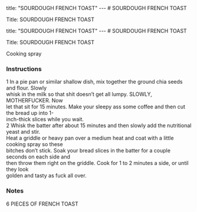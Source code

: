 <!DOCTYPE HTML PUBLIC "-//W3C//DTD HTML 4.0 Transitional//EN">
<html>
  <head>
  title: "SOURDOUGH FRENCH TOAST"
---
# SOURDOUGH FRENCH TOAST<link rel='stylesheet' href='style.css' type='text/css'><meta http-equiv="Content-Style-Stype" content="text/css">
     <meta http-equiv="Content-Type" content="text/html;charset=utf-8">
     </head><body><div class="recipe" itemscope itemtype="http://schema.org/Recipe"><div class='header'><p class="title"><span class="label">Title:</span> <span itemprop="name">SOURDOUGH FRENCH TOAST</span></p>
<p class="<!DOCTYPE HTML PUBLIC "-//W3C//DTD HTML 4.0 Transitional//EN">
<html>
  <head>
  title: "SOURDOUGH FRENCH TOAST"
---
# SOURDOUGH FRENCH TOAST<link rel='stylesheet' href='style.css' type='text/css'><meta http-equiv="Content-Style-Stype" content="text/css">
     <meta http-equiv="Content-Type" content="text/html;charset=utf-8">
     </head><body><div class="recipe" itemscope itemtype="http://schema.org/Recipe"><div class='header'><p class="title"><span class="label">Title:</span> <span itemprop="name">SOURDOUGH FRENCH TOAST</span></p>
<p class="i>
<li class="ing" itemprop="ingredients">Cooking spray </li>
</ul>
</div>
<div class="instructions"><h3 class="Instructions">Instructions</h3><div itemprop="recipeInstructions"><p>1 In a pie pan or similar shallow dish, mix together the ground chia seeds and flour. Slowly<br>whisk in the milk so that shit doesn’t get all lumpy. SLOWLY, MOTHERFUCKER. Now<br>let that sit for 15 minutes. Make your sleepy ass some coffee and then cut the bread up into 1-<br>inch-thick slices while you wait.<br>2 Whisk the batter after about 15 minutes and then slowly add the nutritional yeast and stir.<br>Heat a griddle or heavy pan over a medium heat and coat with a little cooking spray so these<br>bitches don’t stick. Soak your bread slices in the batter for a couple seconds on each side and<br>then throw them right on the griddle. Cook for 1 to 2 minutes a side, or until they look<br>golden and tasty as fuck all over.</p></div></div><div class="modifications"><h3 class="Notes">Notes</h3><p>6 PIECES OF FRENCH TOAST</p></div></div>

</body>
</html>